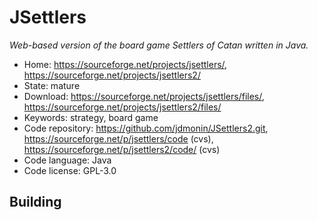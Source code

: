 # JSettlers

_Web-based version of the board game Settlers of Catan written in Java._

- Home: https://sourceforge.net/projects/jsettlers/, https://sourceforge.net/projects/jsettlers2/
- State: mature
- Download: https://sourceforge.net/projects/jsettlers/files/, https://sourceforge.net/projects/jsettlers2/files/
- Keywords: strategy, board game
- Code repository: https://github.com/jdmonin/JSettlers2.git, https://sourceforge.net/p/jsettlers/code (cvs), https://sourceforge.net/p/jsettlers2/code/ (cvs)
- Code language: Java
- Code license: GPL-3.0

## Building

